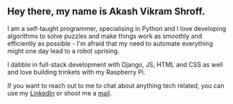 ## Hey there, my name is Akash Vikram Shroff.

I am a self-taught programmer, specialising in Python and I love developing algorithms to solve puzzles and make things work as smoothly and efficiently as possible - I'm afraid that my need to automate everything might one day lead to a robot uprising.

I dabble in full-stack development with Django, JS, HTML and CSS as well and love building trinkets with my Raspberry Pi.

If you want to reach out to me to chat about anything tech related, you can use my [LinkedIn](http://www.linkedin.com/in/akash-vikram-shroff) or shoot me a [mail](mailto:akushroff@gmail.com).
